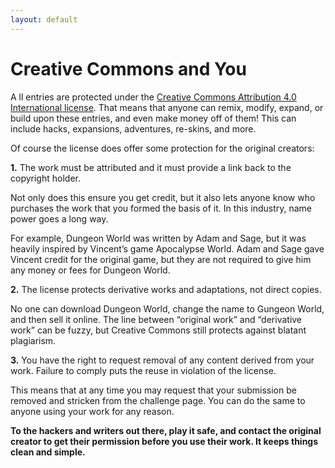 ```yaml
---
layout: default
---
```


# Creative Commons and You
A
ll entries are protected under the [Creative Commons Attribution 4.0 International license](
https://creativecommons.org/licenses/by/4.0/). That means that anyone can remix, modify, expand, or build upon these entries, and even make money off of them! This can include hacks, expansions, adventures, re-skins, and more.

Of course the license does offer some protection for the original creators:

**1.** The work must be attributed and it must provide a link back to the copyright holder.

Not only does this ensure you get credit, but it also lets anyone know who purchases the work that you formed the basis of it. In this industry, name power goes a long way.

For example, Dungeon World was written by Adam and Sage, but it was heavily inspired by Vincent’s game Apocalypse World. Adam and Sage gave Vincent credit for the original game, but they are not required to give him any money or fees for Dungeon World.

**2.** The license protects derivative works and adaptations, not direct copies.

No one can download Dungeon World, change the name to Gungeon World, and then sell it online. The line between “original work” and “derivative work” can be fuzzy, but Creative Commons still protects against blatant plagiarism.

**3.** You have the right to request removal of any content derived from your work. Failure to comply puts the reuse in violation of the license.

This means that at any time you may request that your submission be removed and stricken from the challenge page. You can do the same to anyone using your work for any reason.

**To the hackers and writers out there, play it safe, and contact the original creator to get their permission before you use their work. It keeps things clean and simple.**